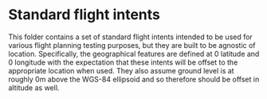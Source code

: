 # Standard flight intents

This folder contains a set of standard flight intents intended to be used for various flight planning testing purposes, but they are built to be agnostic of location.  Specifically, the geographical features are defined at 0 latitude and 0 longitude with the expectation that these intents will be offset to the appropriate location when used.  They also assume ground level is at roughly 0m above the WGS-84 ellipsoid and so therefore should be offset in altitude as well.
